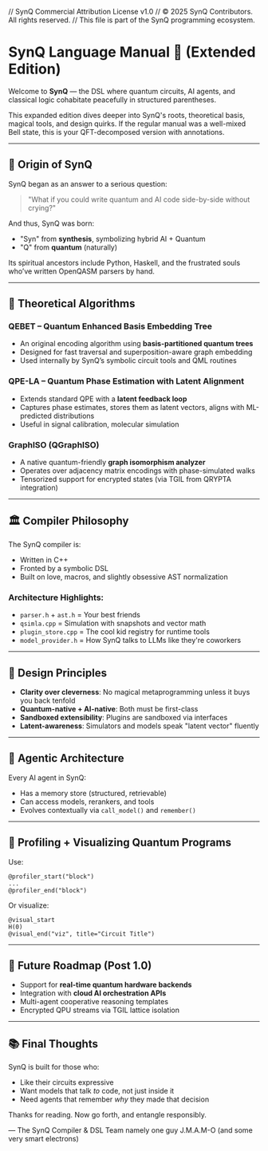// SynQ Commercial Attribution License v1.0
// © 2025 SynQ Contributors. All rights reserved.
// This file is part of the SynQ programming ecosystem.

# SynQ Language Manual 📘 (Extended Edition)

Welcome to **SynQ** — the DSL where quantum circuits, AI agents, and classical logic cohabitate peacefully in structured parentheses.

This expanded edition dives deeper into SynQ's roots, theoretical basis, magical tools, and design quirks. If the regular manual was a well-mixed Bell state, this is your QFT-decomposed version with annotations.

---

## 🧬 Origin of SynQ

SynQ began as an answer to a serious question:

> "What if you could write quantum and AI code side-by-side without crying?"

And thus, SynQ was born:  
- "Syn" from **synthesis**, symbolizing hybrid AI + Quantum
- "Q" from **quantum** (naturally)

Its spiritual ancestors include Python, Haskell, and the frustrated souls who’ve written OpenQASM parsers by hand.

---

## 🔬 Theoretical Algorithms

### QEBET – Quantum Enhanced Basis Embedding Tree

- An original encoding algorithm using **basis-partitioned quantum trees**
- Designed for fast traversal and superposition-aware graph embedding
- Used internally by SynQ’s symbolic circuit tools and QML routines

### QPE-LA – Quantum Phase Estimation with Latent Alignment

- Extends standard QPE with a **latent feedback loop**
- Captures phase estimates, stores them as latent vectors, aligns with ML-predicted distributions
- Useful in signal calibration, molecular simulation

### GraphISO (QGraphISO)

- A native quantum-friendly **graph isomorphism analyzer**
- Operates over adjacency matrix encodings with phase-simulated walks
- Tensorized support for encrypted states (via TGIL from QRYPTA integration)

---

## 🏛️ Compiler Philosophy

The SynQ compiler is:
- Written in C++
- Fronted by a symbolic DSL
- Built on love, macros, and slightly obsessive AST normalization

### Architecture Highlights:
- `parser.h` + `ast.h` = Your best friends
- `qsimla.cpp` = Simulation with snapshots and vector math
- `plugin_store.cpp` = The cool kid registry for runtime tools
- `model_provider.h` = How SynQ talks to LLMs like they're coworkers

---

## 🤯 Design Principles

- **Clarity over cleverness**: No magical metaprogramming unless it buys you back tenfold
- **Quantum-native + AI-native**: Both must be first-class
- **Sandboxed extensibility**: Plugins are sandboxed via interfaces
- **Latent-awareness**: Simulators and models speak "latent vector" fluently

---

## 🧠 Agentic Architecture

Every AI agent in SynQ:
- Has a memory store (structured, retrievable)
- Can access models, rerankers, and tools
- Evolves contextually via `call_model()` and `remember()`

---

## 💫 Profiling + Visualizing Quantum Programs

Use:
```synq
@profiler_start("block")
...
@profiler_end("block")
```

Or visualize:
```synq
@visual_start
H(0)
@visual_end("viz", title="Circuit Title")
```

---

## 🔮 Future Roadmap (Post 1.0)

- Support for **real-time quantum hardware backends**
- Integration with **cloud AI orchestration APIs**
- Multi-agent cooperative reasoning templates
- Encrypted QPU streams via TGIL lattice isolation

---

## 📚 Final Thoughts

SynQ is built for those who:
- Like their circuits expressive
- Want models that talk *to* code, not just inside it
- Need agents that remember *why* they made that decision

Thanks for reading. Now go forth, and entangle responsibly.

— The SynQ Compiler & DSL Team namely one guy J.M.A.M-O (and some very smart electrons)
